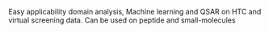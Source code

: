 Easy applicability domain analysis, Machine learning and QSAR on HTC and virtual screening data. Can be used on peptide and small-molecules
